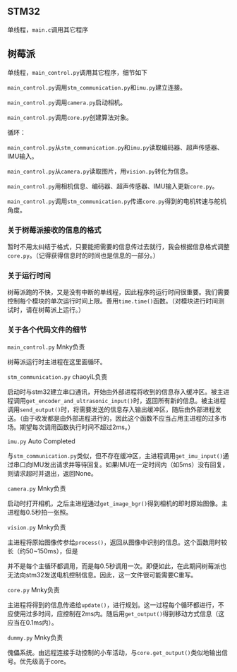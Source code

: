 ## STM32

单线程，`main.c`调用其它程序

## 树莓派

单线程，`main_control.py`调用其它程序，细节如下



`main_control.py`调用`stm_communication.py`和`imu.py`建立连接。

`main_control.py`调用`camera.py`启动相机。

`main_control.py`调用`core.py`创建算法对象。

循环：

​	`main_control.py`从`stm_communication.py`和`imu.py`读取编码器、超声传感器、IMU输入。

​	`main_control.py`从`camera.py`读取图片，用`vision.py`转化为信息。

​	`main_control.py`用相机信息、编码器、超声传感器、IMU输入更新`core.py`。

​	`main_control.py`调用`stm_communication.py`传递`core.py`得到的电机转速与舵机角度。

### 关于树莓派接收的信息的格式

暂时不用太纠结于格式，只要能把需要的信息传过去就行，我会根据信息格式调整`core.py`。（记得获得信息时的时间也是信息的一部分。）

### 关于运行时间

树莓派跑的不快，又是没有中断的单线程，因此程序的运行时间很重要。我们需要控制每个模块的单次运行时间上限。善用`time.time()`函数。（对模块进行时间测试时，请在树莓派上运行。）

### 关于各个代码文件的细节

`main_control.py`	Mnky负责

树莓派运行时主进程在这里面循环。

`stm_communication.py`	chaoyiL负责

启动时与stm32建立串口通讯，开始由外部进程将收到的信息存入缓冲区。被主进程调用`get_encoder_and_ultrasonic_input()`时，返回所有新的信息。被主进程调用`send_output()`时，将需要发送的信息存入输出缓冲区，随后由外部进程发送。（由于收发都是由外部进程进行的，因此这个函数不应当占用主进程的过多市场。期望每次调用函数执行时间不超过2ms。）

`imu.py`	Auto Completed

与`stm_communication.py`类似，但不存在缓冲区，主进程调用`get_imu_input()`通过串口向IMU发出请求并等待回复。如果IMU在一定时间内（如5ms）没有回复，则请求超时并退出，返回None。

`camera.py`	Mnky负责

启动时打开相机，之后主进程通过`get_image_bgr()`得到相机的即时原始图像。主进程每0.5秒拍一张照。

`vision.py`	Mnky负责

主进程将原始图像传参给`process()`，返回从图像中识别的信息。这个函数用时较长（约50~150ms），但是

并不是每个主循环都调用，而是每0.5秒调用一次。即便如此，在此期间树莓派也无法向stm32发送电机控制信息。因此，这一文件很可能需要C重写。

`core.py`	Mnky负责

主进程将得到的信息传递给`update()`，进行规划。这一过程每个循环都进行，不应使用过多时间，应控制在2ms内。随后用`get_output()`得到移动方式信息（这应当在0.1ms内）。

`dummy.py`	Mnky负责

傀儡系统。由远程连接手动控制的小车活动，与`core.get_output()`类似地输出信号。优先级高于core。



